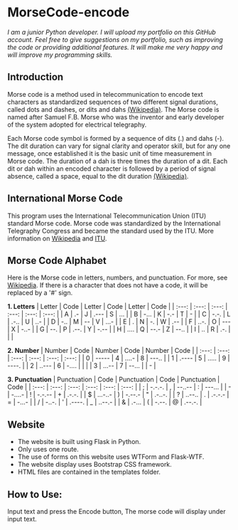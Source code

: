 # MorseCode-encode
_I am a junior Python developer. I will upload my portfolio on this GitHub account. Feel free to give suggestions on my portfolio, such as improving the code or providing additional features. It will make me very happy and will improve my programming skills._

## Introduction
Morse code is a method used in telecommunication to encode text characters as standardized sequences of two different signal durations, called dots and dashes, or dits and dahs [(Wikipedia)](https://en.wikipedia.org/wiki/Morse_code#). The Morse code is named after Samuel F.B. Morse who was the inventor and early developer of the system adopted for electrical telegraphy.

Each Morse code symbol is formed by a sequence of dits (.) and dahs (-). The dit duration can vary for signal clarity and operator skill, but for any one message, once established it is the basic unit of time measurement in Morse code. The duration of a dah is three times the duration of a dit. Each dit or dah within an encoded character is followed by a period of signal absence, called a space, equal to the dit duration [(Wikipedia)](https://en.wikipedia.org/wiki/Morse_code#).

## International Morse Code
This program uses the International Telecommunication Union (ITU) standard Morse code. Morse code was standardized by the International Telegraphy Congress and became the standard used by the ITU. More information on [Wikipedia](https://en.wikipedia.org/wiki/Morse_code#International_Morse_code) and [ITU](https://www.itu.int/dms_pubrec/itu-r/rec/m/R-REC-M.1677-1-200910-I!!PDF-E.pdf).

## Morse Code Alphabet
Here is the Morse code in letters, numbers, and punctuation. For more, see [Wikipedia](https://en.wikipedia.org/wiki/Morse_code#Letters,_numbers,_punctuation,_prosigns_for_Morse_code_and_non-Latin_variants). If there is a character that does not have a code, it will be replaced by a '#' sign.

**1. Letters**
| Letter | Code      | Letter | Code      | Letter | Code      |
| :---:  | :---:     | :---:  | :---:     | :---:  | :---:     |
| A      | .-        | J      | .---      | S      | ...       |
| B      | -...      | K      | -.-       | T      | -         |
| C      | -.-.      | L      | .-..      | U      | ..-       |
| D      | -..       | M      | --        | V      | ...-      |
| E      | .         | N      | -.        | W      | .--       |
| F      | ..-.      | O      | ---       | X      | -..-      |
| G      | --.       | P      | .--.      | Y      | -.--      |
| H      | ....      | Q      | --.-      | Z      | --..      |
| I      | ..        | R      | .-.       |        |           |

**2. Number**
| Number | Code      | Number | Code      | Number | Code      |
| :---:  | :---:     | :---:  | :---:     | :---:  | :---:     |
| 0      | -----     | 4      | ....-     | 8      | ---..     |
| 1      | .----     | 5      | .....     | 9      | ----.     |
| 2      | ..---     | 6      | -....     |        |           |
| 3      | ...--     | 7      | --...     |        | -         |

**3. Punctuation**
| Punctuation | Code      | Punctuation | Code      | Punctuation | Code      |
|    :---:    | :---:     |    :---:    | :---:     |    :---:    | :---:     |
| ;           | -.-.-.    | ,           | --..--    | :           | ---...    |
| -           | -....-    | !           | -.-.--    | +           | .-.-.     |
| $           | ...-..-   | )           | -.--.-    | "           | .-..-.    |
| ?           | ..--..    | .           | .-.-.-    | =           | -...-     |
| /           | -..-.     | '           | .----.    | _           | ..--.-    |
| &           | .-...     | (           | -.--.     | @           | .--.-.    |

## Website
- The website is built using Flask in Python. 
- Only uses one route.
- The use of forms on this website uses WTForm and Flask-WTF. 
- The website display uses Bootstrap CSS framework.
- HTML files are contained in the templates folder.

## How to Use:
Input text and press the Encode button, The morse code will display under input text.
